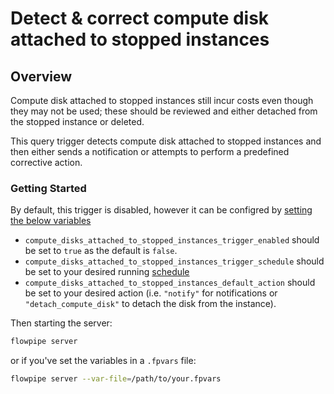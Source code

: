# Detect & correct compute disk attached to stopped instances

## Overview

Compute disk attached to stopped instances still incur costs even though they may not be used; these should be reviewed and either detached from the stopped instance or deleted.

This query trigger detects compute disk attached to stopped instances and then either sends a notification or attempts to perform a predefined corrective action.

### Getting Started

By default, this trigger is disabled, however it can be configred by [setting the below variables](https://flowpipe.io/docs/build/mod-variables#passing-input-variables)
- `compute_disks_attached_to_stopped_instances_trigger_enabled` should be set to `true` as the default is `false`.
- `compute_disks_attached_to_stopped_instances_trigger_schedule` should be set to your desired running [schedule](https://flowpipe.io/docs/flowpipe-hcl/trigger/schedule#more-examples)
- `compute_disks_attached_to_stopped_instances_default_action` should be set to your desired action (i.e. `"notify"` for notifications or `"detach_compute_disk"` to detach the disk from the instance).

Then starting the server:
```sh
flowpipe server
```

or if you've set the variables in a `.fpvars` file:
```sh
flowpipe server --var-file=/path/to/your.fpvars
```